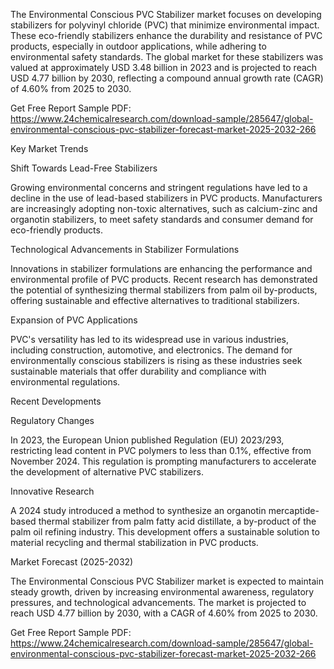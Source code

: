 
The Environmental Conscious PVC Stabilizer market focuses on developing stabilizers for polyvinyl chloride (PVC) that minimize environmental impact. These eco-friendly stabilizers enhance the durability and resistance of PVC products, especially in outdoor applications, while adhering to environmental safety standards. The global market for these stabilizers was valued at approximately USD 3.48 billion in 2023 and is projected to reach USD 4.77 billion by 2030, reflecting a compound annual growth rate (CAGR) of 4.60% from 2025 to 2030.

Get Free Report Sample PDF: https://www.24chemicalresearch.com/download-sample/285647/global-environmental-conscious-pvc-stabilizer-forecast-market-2025-2032-266

Key Market Trends

Shift Towards Lead-Free Stabilizers

Growing environmental concerns and stringent regulations have led to a decline in the use of lead-based stabilizers in PVC products. Manufacturers are increasingly adopting non-toxic alternatives, such as calcium-zinc and organotin stabilizers, to meet safety standards and consumer demand for eco-friendly products.

Technological Advancements in Stabilizer Formulations

Innovations in stabilizer formulations are enhancing the performance and environmental profile of PVC products. Recent research has demonstrated the potential of synthesizing thermal stabilizers from palm oil by-products, offering sustainable and effective alternatives to traditional stabilizers.

Expansion of PVC Applications

PVC's versatility has led to its widespread use in various industries, including construction, automotive, and electronics. The demand for environmentally conscious stabilizers is rising as these industries seek sustainable materials that offer durability and compliance with environmental regulations.

Recent Developments

Regulatory Changes

In 2023, the European Union published Regulation (EU) 2023/293, restricting lead content in PVC polymers to less than 0.1%, effective from November 2024. This regulation is prompting manufacturers to accelerate the development of alternative PVC stabilizers.

Innovative Research

A 2024 study introduced a method to synthesize an organotin mercaptide-based thermal stabilizer from palm fatty acid distillate, a by-product of the palm oil refining industry. This development offers a sustainable solution to material recycling and thermal stabilization in PVC products.

Market Forecast (2025-2032)

The Environmental Conscious PVC Stabilizer market is expected to maintain steady growth, driven by increasing environmental awareness, regulatory pressures, and technological advancements. The market is projected to reach USD 4.77 billion by 2030, with a CAGR of 4.60% from 2025 to 2030.

Get Free Report Sample PDF: https://www.24chemicalresearch.com/download-sample/285647/global-environmental-conscious-pvc-stabilizer-forecast-market-2025-2032-266
